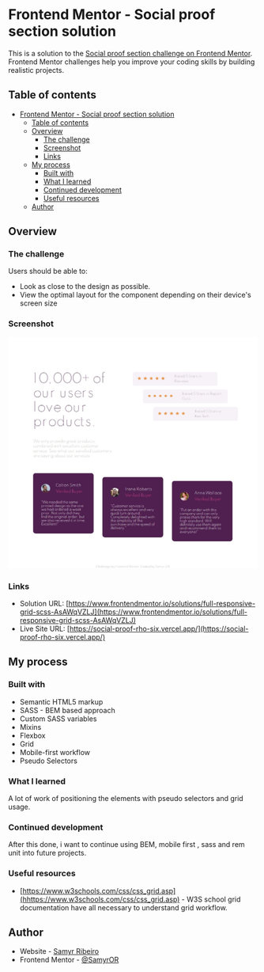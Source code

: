# Frontend Mentor - Social proof section solution

This is a solution to the [Social proof section challenge on Frontend Mentor](https://www.frontendmentor.io/challenges/social-proof-section-6e0qTv_bA). Frontend Mentor challenges help you improve your coding skills by building realistic projects.

## Table of contents

- [Frontend Mentor - Social proof section solution](#frontend-mentor---social-proof-section-solution)
  - [Table of contents](#table-of-contents)
  - [Overview](#overview)
    - [The challenge](#the-challenge)
    - [Screenshot](#screenshot)
    - [Links](#links)
  - [My process](#my-process)
    - [Built with](#built-with)
    - [What I learned](#what-i-learned)
    - [Continued development](#continued-development)
    - [Useful resources](#useful-resources)
  - [Author](#author)

## Overview

### The challenge

Users should be able to:

- Look as close to the design as possible.
- View the optimal layout for the component depending on their device's screen size

### Screenshot

![](./assets/images/screenshot.jpeg)

### Links

- Solution URL: [https://www.frontendmentor.io/solutions/full-responsive-grid-scss-AsAWqVZLJ](https://www.frontendmentor.io/solutions/full-responsive-grid-scss-AsAWqVZLJ)
- Live Site URL: [https://social-proof-rho-six.vercel.app/](https://social-proof-rho-six.vercel.app/)

## My process

### Built with

- Semantic HTML5 markup
- SASS - BEM based approach
- Custom SASS variables
- Mixins
- Flexbox
- Grid
- Mobile-first workflow
- Pseudo Selectors

### What I learned

A lot of work of positioning the elements with pseudo selectors and grid usage.

### Continued development

After this done, i want to continue using BEM, mobile first , sass and rem unit into future projects.

### Useful resources

- [https://www.w3schools.com/css/css_grid.asp](hhttps://www.w3schools.com/css/css_grid.asp) - W3S school grid documentation have all necessary to understand grid workflow.

## Author

- Website - [Samyr Ribeiro](https://samyror.github.io/)
- Frontend Mentor - [@SamyrOR](https://www.frontendmentor.io/profile/SamyrOR)
